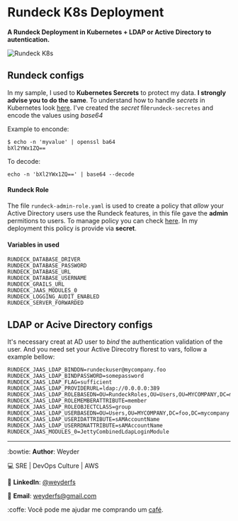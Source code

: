 # Rundeck K8s Deployment

**A Rundeck Deployment in Kubernetes + LDAP or Active Directory to autentication.**

![Rundeck K8s](https://pbs.twimg.com/media/DWwhoieX4AAnfmx.jpg)


## Rundeck configs
In my sample, I used to **Kubernetes Sercrets** to protect my data. **I strongly advise you to do the same**. To understand how to handle _secrets_ in Kubernetes look [here](https://kubernetes.io/docs/tasks/configmap-secret/managing-secret-using-config-file/#create-the-config-file). I've created the _secret_ file`rundeck-secretes` and encode the values using _base64_

Example to enconde:
```
$ echo -n 'myvalue' | openssl ba64
bXl2YWx1ZQ==
```
To decode:
```
echo -n 'bXl2YWx1ZQ==' | base64 --decode
```

#### Rundeck Role
The file `rundeck-admin-role.yaml` is used to create a policy that _allow_ your Active Directory users use the Rundeck features, in this file gave the **admin** permitions to users. To manage policy you can check [here](https://docs.rundeck.com/docs/administration/security/authorization.html#access-control-policy). In my deployment this policy is provide via **secret**.

#### Variables in used
```
RUNDECK_DATABASE_DRIVER
RUNDECK_DATABASE_PASSWORD
RUNDECK_DATABASE_URL
RUNDECK_DATABASE_USERNAME
RUNDECK_GRAILS_URL
RUNDECK_JAAS_MODULES_0
RUNDECK_LOGGING_AUDIT_ENABLED
RUNDECK_SERVER_FORWARDED
```


## LDAP or Acive Directory configs

It's necessary creat at AD user to _bind_ the authentication validation of the user. And you need set your Active Direcotry florest to vars, follow a example bellow:

```
RUNDECK_JAAS_LDAP_BINDDN=rundeckuser@mycompany.foo
RUNDECK_JAAS_LDAP_BINDPASSWORD=somepassword
RUNDECK_JAAS_LDAP_FLAG=sufficient
RUNDECK_JAAS_LDAP_PROVIDERURL=ldap://0.0.0.0:389
RUNDECK_JAAS_LDAP_ROLEBASEDN=OU=RundeckRoles,OU=Users,OU=MYCOMPANY,DC=mycompany,DC=foo
RUNDECK_JAAS_LDAP_ROLEMEMBERATTRIBUTE=member
RUNDECK_JAAS_LDAP_ROLEOBJECTCLASS=group
RUNDECK_JAAS_LDAP_USERBASEDN=OU=Users,OU=MYCOMPANY,DC=foo,DC=mycompany
RUNDECK_JAAS_LDAP_USERIDATTRIBUTE=sAMAccountName
RUNDECK_JAAS_LDAP_USERRDNATTRIBUTE=sAMAccountName
RUNDECK_JAAS_MODULES_0=JettyCombinedLdapLoginModule
```
---------------------------
:bowtie: **Author**: Weyder

:computer: SRE | DevOps Culture | AWS

:round_pushpin: **LinkedIn**: [@weyderfs](https://www.linkedin.com/in/weyderfs)

:email: **Email**: weyderfs@gmail.com

:coffe: Você pode me ajudar me comprando um [café](https://www.buymeacoffee.com/weyderfs).
